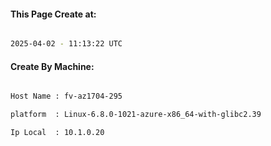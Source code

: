 
   
#### This Page Create at:

```bash

2025-04-02 - 11:13:22 UTC

```

#### Create By Machine:

```bash

Host Name : fv-az1704-295

platform  : Linux-6.8.0-1021-azure-x86_64-with-glibc2.39

Ip Local  : 10.1.0.20

```

